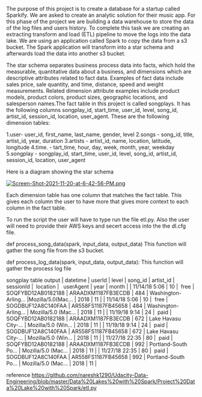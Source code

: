 The purpose of this project is to create a database for a startup called Sparkify. We are asked to create an analytic solution for their music app. For this phase of the project we are building a data warehouse to store the data of the log files and users history. To complete this task we are creating an extracting transform and load (ETL) pipeline to move the logs into the data lake. We are using an application called Spark to copy the data from a s3 bucket. The Spark application will transform into a star schema and afterwards load the data into another s3 bucket. 

The star schema separates business process data into facts, which hold the measurable, quantitative data about a business, and dimensions which are descriptive attributes related to fact data. Examples of fact data include sales price, sale quantity, and time, distance, speed and weight measurements. Related dimension attribute examples include product models, product colors, product sizes, geographic locations, and salesperson names.The fact table in this project is called songplays. It has the following columns songplay_id, start_time, user_id, level, song_id, artist_id, session_id, location, user_agent.  These are the following dimension tables: 
 
1.user- user_id, first_name, last_name, gender, level
2.songs - song_id, title, artist_id, year, duration
3.artists - artist_id, name, location, latitude, longitude
4.time. - tart_time, hour, day, week, month, year, weekday
5.songplay - songplay_id, start_time, user_id, level, song_id, artist_id, session_id, location, user_agent


Here is a diagram showing the star schema



[![Screen-Shot-2021-11-20-at-6-42-56-PM.png](https://i.postimg.cc/hPWD5hmR/Screen-Shot-2021-11-20-at-6-42-56-PM.png)](https://postimg.cc/0rn16kZV)



 
Each dimension table has one column that matches the fact table. This gives each column the user to have more that gives more context to each column in the fact table. 

To run the script the user will have to type run the file etl.py. Also the user will need to provide their AWS keys and secert access into the the dl.cfg file. 

def process_song_data(spark, input_data, output_data)
This function will gather the song file from the s3 bucket. 

def process_log_data(spark, input_data, output_data):
This function will gather the process log file 


songplay table output 
| datetime | userId | level | song\_id | artist\_id | sessionId |  location |   userAgent | year | month |
| 11/14/18 5:06       | 10     |  free | SOQFYBD12AB0182188  | ARAADXM1187FB3ECDB  | 484       | Washington-Arling... |Mozilla/5.0(Mac...  | 2018 | 11    |
| 11/14/18 5:06       | 10     |  free | SOGDBUF12A8C140FAA  | AR558FS1187FB45658  | 484       | Washington-Arling... | Mozilla/5.0 (Mac...  | 2018 | 11    |
| 11/19/18 9:14       | 24     |  paid | SOQFYBD12AB0182188  | ARAADXM1187FB3ECDB  | 672       | Lake Havasu City-... | Mozilla/5.0 (Win...  | 2018 | 11    |
| 11/19/18 9:14       | 24     |  paid | SOGDBUF12A8C140FAA  | AR558FS1187FB45658  | 672       | Lake Havasu City-... | Mozilla/5.0 (Win...  | 2018 | 11    |
| 11/27/18 22:35      | 80     |  paid | SOQFYBD12AB0182188  | ARAADXM1187FB3ECDB  | 992       | Portland-South Po... | Mozilla/5.0 (Mac...  | 2018 | 11    |
| 11/27/18 22:35      | 80     |  paid | SOGDBUF12A8C140FAA  | AR558FS1187FB45658  | 992       | Portland-South Po... | Mozilla/5.0 (Mac...  | 2018 | 11    |


reference
https://github.com/nareshk1290/Udacity-Data-Engineering/blob/master/Data%20Lakes%20with%20Spark/Project%20Data%20Lake%20with%20Spark/etl.py